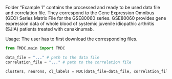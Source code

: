 Folder “Example 1” contains the processed and ready to be used data file and correlation file. 
They correspond to the Gene Expression Omnibus (GEO) Series Matrix File for the GSE80060 series. 
GSE80060 provides gene expression data of whole blood of systemic juvenile idiopathic arthritis (SJIA) patients treated with canakinumab.

Usage:
The user has to first download the corresponding files.

```python
from TMDC.main import TMDC

data_file = "..." # path to the data file
correlation_file = "..." # path to the correlation file

clusters, neurons, cl_labels = MDC(data_file=data_file, correlation_file=correlation_file, n_neurons=-1, distance="euclidean", imputation="none", pca="elbow", verbose=2)
```  
